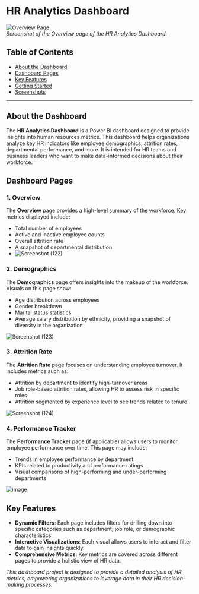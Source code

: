 # HR Analytics Dashboard

![Overview Page](link-to-overview-image)  
*Screenshot of the Overview page of the HR Analytics Dashboard.*

## Table of Contents

- [About the Dashboard](#about-the-dashboard)
- [Dashboard Pages](#dashboard-pages)
- [Key Features](#key-features)
- [Getting Started](#getting-started)
- [Screenshots](#screenshots)

---

## About the Dashboard

The **HR Analytics Dashboard** is a Power BI dashboard designed to provide insights into human resources metrics. This dashboard helps organizations analyze key HR indicators like employee demographics, attrition rates, departmental performance, and more. It is intended for HR teams and business leaders who want to make data-informed decisions about their workforce.

## Dashboard Pages

### 1. Overview
The **Overview** page provides a high-level summary of the workforce. Key metrics displayed include:
- Total number of employees
- Active and inactive employee counts
- Overall attrition rate
- A snapshot of departmental distribution
- 
  ![Screenshot (122)](https://github.com/user-attachments/assets/cbf1fcc1-4a4f-4ed9-97cc-ea8fe3400f90)


### 2. Demographics
The **Demographics** page offers insights into the makeup of the workforce. Visuals on this page show:
- Age distribution across employees
- Gender breakdown
- Marital status statistics
- Average salary distribution by ethnicity, providing a snapshot of diversity in the organization
  
![Screenshot (123)](https://github.com/user-attachments/assets/56012143-fb29-4312-b6d7-903621093478)

### 3. Attrition Rate
The **Attrition Rate** page focuses on understanding employee turnover. It includes metrics such as:
- Attrition by department to identify high-turnover areas
- Job role-based attrition rates, allowing HR to assess risk in specific roles
- Attrition segmented by experience level to see trends related to tenure
  
![Screenshot (124)](https://github.com/user-attachments/assets/16b86ea8-51d0-4e0d-bbe1-8082121f5af9)

### 4. Performance Tracker 
The **Performance Tracker** page (if applicable) allows users to monitor employee performance over time. This page may include:
- Trends in employee performance by department
- KPIs related to productivity and performance ratings
- Visual comparisons of high-performing and under-performing departments

![image](https://github.com/user-attachments/assets/cc1b34ef-197a-4837-8a51-652b788dcdbb)


## Key Features

- **Dynamic Filters**: Each page includes filters for drilling down into specific categories such as department, job role, or demographic characteristics.
- **Interactive Visualizations**: Each visual allows users to interact and filter data to gain insights quickly.
- **Comprehensive Metrics**: Key metrics are covered across different pages to provide a holistic view of HR data.


*This dashboard project is designed to provide a detailed analysis of HR metrics, empowering organizations to leverage data in their HR decision-making processes.*

